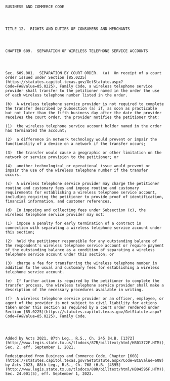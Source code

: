 ﻿
    
    
    	
    					
    
    
    BUSINESS AND COMMERCE CODE
    
      
    
    
    TITLE 12.  RIGHTS AND DUTIES OF CONSUMERS AND MERCHANTS
    
      
    
    
    CHAPTER 609.  SEPARATION OF WIRELESS TELEPHONE SERVICE ACCOUNTS
    
      
    
    
    Sec. 609.001.  SEPARATION BY COURT ORDER.  (a)  On receipt of a court order issued under Section [85.0225](https://statutes.capitol.texas.gov/GetStatute.aspx?Code=FA&Value=85.0225), Family Code, a wireless telephone service provider shall transfer to the petitioner named in the order the use of each wireless telephone number listed in the order.
    
    (b)  A wireless telephone service provider is not required to complete the transfer described by Subsection (a) if, as soon as practicable but not later than the fifth business day after the date the provider receives the court order, the provider notifies the petitioner that:
    
    (1)  the wireless telephone service account holder named in the order has terminated the account;
    
    (2)  a difference in network technology would prevent or impair the functionality of a device on a network if the transfer occurs;
    
    (3)  the transfer would cause a geographic or other limitation on the network or service provision to the petitioner; or
    
    (4)  another technological or operational issue would prevent or impair the use of the wireless telephone number if the transfer occurs.
    
    (c)  A wireless telephone service provider may charge the petitioner routine and customary fees and impose routine and customary requirements for establishing a wireless telephone service account, including requiring the petitioner to provide proof of identification, financial information, and customer references.
    
    (d)  In imposing and collecting fees under Subsection (c), the wireless telephone service provider may not:
    
    (1)  impose a penalty for early termination of a contract in connection with separating a wireless telephone service account under this section;
    
    (2)  hold the petitioner responsible for any outstanding balance of the respondent's wireless telephone service account or require payment of the outstanding balance as a condition of separating a wireless telephone service account under this section; or
    
    (3)  charge a fee for transferring the wireless telephone number in addition to the usual and customary fees for establishing a wireless telephone service account.
    
    (e)  If further action is required by the petitioner to complete the transfer process, the wireless telephone service provider shall make a description of the necessary procedures available in writing.
    
    (f)  A wireless telephone service provider or an officer, employee, or agent of the provider is not subject to civil liability for actions taken under this section as required by a court order rendered under Section [85.0225](https://statutes.capitol.texas.gov/GetStatute.aspx?Code=FA&Value=85.0225), Family Code.
    
    
    
    
    Added by Acts 2021, 87th Leg., R.S., Ch. 245 (H.B. [1372](http://www.legis.state.tx.us/tlodocs/87R/billtext/html/HB01372F.HTM)), Sec. 2, eff. September 1, 2021.
    
    Redesignated from Business and Commerce Code, Chapter [608](https://statutes.capitol.texas.gov/GetStatute.aspx?Code=BC&Value=608) by Acts 2023, 88th Leg., R.S., Ch. 768 (H.B. [4595](http://www.legis.state.tx.us/tlodocs/88R/billtext/html/HB04595F.HTM)), Sec. 24.001(5), eff. September 1, 2023.
    
    
    
    
    				
